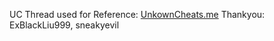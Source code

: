 UC Thread used for Reference: 
[UnkownCheats.me](https://www.unknowncheats.me/forum/counterstrike-global-offensive/468386-external-shellcode-execute-console-command.html)
Thankyou: ExBlackLiu999, sneakyevil
